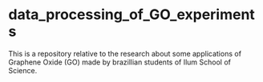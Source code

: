 # data_processing_of_GO_experiments
This is a repository relative to the research about some applications of Graphene Oxide (GO) made by brazillian students of Ilum School of Science.
